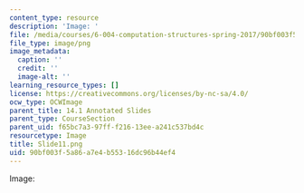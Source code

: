 ```yaml
---
content_type: resource
description: 'Image: '
file: /media/courses/6-004-computation-structures-spring-2017/90bf003f5a86a7e4b55316dc96b44ef4_Slide11.png
file_type: image/png
image_metadata:
  caption: ''
  credit: ''
  image-alt: ''
learning_resource_types: []
license: https://creativecommons.org/licenses/by-nc-sa/4.0/
ocw_type: OCWImage
parent_title: 14.1 Annotated Slides
parent_type: CourseSection
parent_uid: f65bc7a3-97ff-f216-13ee-a241c537bd4c
resourcetype: Image
title: Slide11.png
uid: 90bf003f-5a86-a7e4-b553-16dc96b44ef4
---
```

Image: 